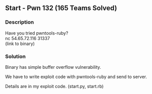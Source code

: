 Start - Pwn 132 (165 Teams Solved)
-------------
### Description
Have you tried pwntools-ruby?<br>
nc 54.65.72.116 31337<br>
(link to binary)

### Solution
Binary has simple buffer overflow vulnerability.

We have to write exploit code with pwntools-ruby and send to server.

Details are in my exploit code. (start.py, start.rb)
